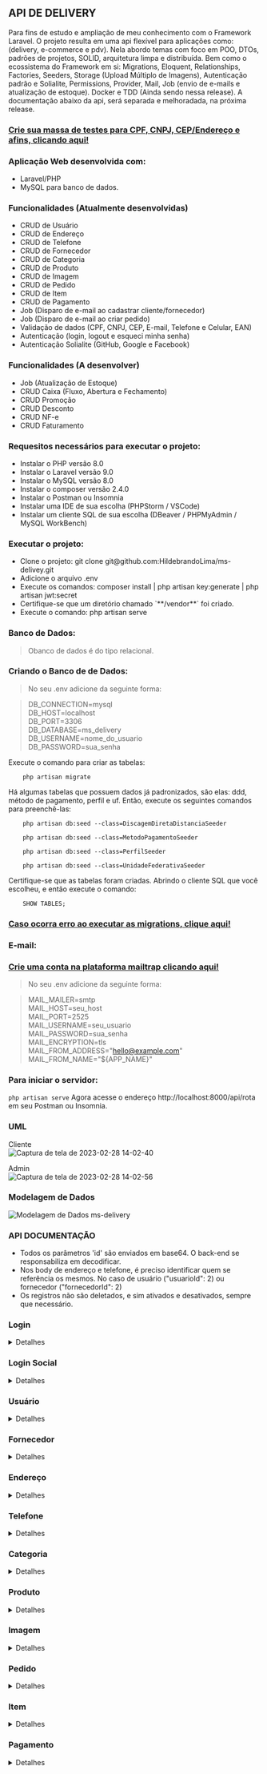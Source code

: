 ## API DE DELIVERY

Para fins de estudo e ampliação de meu conhecimento com o Framework Laravel. O projeto resulta em uma api flexível para aplicações como: (delivery, e-commerce e pdv). Nela abordo temas com foco em POO, DTOs, padrões de projetos, SOLID, arquitetura limpa e distribuída. Bem como o ecossistema do Framework em si: Migrations, Eloquent, Relationships, Factories, Seeders, Storage (Upload Múltiplo de Imagens), Autenticação padrão e Solialite, Permissions, Provider, Mail, Job (envio de e-mails e atualização de estoque). Docker e TDD (Ainda sendo nessa release). A documentação abaixo da api, será separada e melhoradada, na próxima release.

### [Crie sua massa de testes para CPF, CNPJ, CEP/Endereço e afins, clicando aqui!](https://www.4devs.com.br/)

### Aplicação Web desenvolvida com:<br />
- Laravel/PHP<br />
- MySQL para banco de dados.<br/>

### Funcionalidades (Atualmente desenvolvidas)
<ul>
    <li>CRUD de Usuário</li>
    <li>CRUD de Endereço</li>
    <li>CRUD de Telefone</li>
    <li>CRUD de Fornecedor</li>
    <li>CRUD de Categoria</li>
    <li>CRUD de Produto</li>
    <li>CRUD de Imagem</li>
    <li>CRUD de Pedido</li>
    <li>CRUD de Item</li>
    <li>CRUD de Pagamento</li>
    <li>Job (Disparo de e-mail ao cadastrar cliente/fornecedor)</li>
    <li>Job (Disparo de e-mail ao criar pedido)</li>
    <li>Validação de dados (CPF, CNPJ, CEP, E-mail, Telefone e Celular, EAN)</li>
    <li>Autenticação (login, logout e esqueci minha senha)</li>
    <li>Autenticação Solialite (GitHub, Google e Facebook)</li>
</ul>

### Funcionalidades (A desenvolver)
<ul>
    <li>Job (Atualização de Estoque)</li>
    <li>CRUD Caixa (Fluxo, Abertura e Fechamento)</li>
    <li>CRUD Promoção</li>
    <li>CRUD Desconto</li>
    <li>CRUD NF-e</li>
    <li>CRUD Faturamento</li>
</ul>

### Requesitos necessários para executar o projeto:
<ul>
    <li>Instalar o PHP versão 8.0</li>
    <li>Instalar o Laravel versão 9.0</li>
    <li>Instalar o MySQL versão 8.0</li>
    <li>Instalar o composer versão 2.4.0</li>
    <li>Instalar o Postman ou Insomnia</li>
    <li>Instalar uma IDE de sua escolha (PHPStorm / VSCode)</li>
    <li>Instalar um cliente SQL de sua escolha (DBeaver / PHPMyAdmin / MySQL WorkBench)</li>
</ul>

### Executar o projeto:
<ul>
    <li>Clone o projeto: git clone git@github.com:HildebrandoLima/ms-delivey.git</li>
    <li>Adicione o arquivo .env</li>
    <li>Execute os comandos: composer install | php artisan key:generate | php artisan jwt:secret</li>
    <li>Certifique-se que um diretório chamado `**/vendor**` foi criado.</li>
    <li>Execute o comando: php artisan serve</li>
</ul>

### Banco de Dados:
> Obanco de dados é do tipo relacional.

### Criando o Banco de de Dados:
> No seu .env adicione da seguinte forma:<br />

> DB_CONNECTION=mysql<br />
> DB_HOST=localhost<br />
> DB_PORT=3306<br />
> DB_DATABASE=ms_delivery<br />
> DB_USERNAME=nome_do_usuario<br />
> DB_PASSWORD=sua_senha<br />

Execute o comando para criar as tabelas:

```
    php artisan migrate
```

Há algumas tabelas que possuem dados já padronizados, são elas: ddd, método de pagamento, perfil e uf. Então, execute os seguintes comandos para preenchê-las:

```
    php artisan db:seed --class=DiscagemDiretaDistanciaSeeder
```

```
    php artisan db:seed --class=MetodoPagamentoSeeder
```

```
    php artisan db:seed --class=PerfilSeeder
```

```
    php artisan db:seed --class=UnidadeFederativaSeeder
```

Certifique-se que as tabelas foram criadas. Abrindo o cliente SQL que você escolheu, e então execute o comando:

```
    SHOW TABLES;
```

### [Caso ocorra erro ao executar as migrations, clique aqui!](https://blog.renatolucena.net/post/como-fazer-rollback-de-migration-de-bd-no-laravel)

### E-mail:

### [Crie uma conta na plataforma mailtrap clicando aqui!](https://mailtrap.io/)

> No seu .env adicione da seguinte forma:<br />

> MAIL_MAILER=smtp<br />
> MAIL_HOST=seu_host<br />
> MAIL_PORT=2525<br />
> MAIL_USERNAME=seu_usuario<br />
> MAIL_PASSWORD=sua_senha<br />
> MAIL_ENCRYPTION=tls<br />
> MAIL_FROM_ADDRESS="hello@example.com"<br />
> MAIL_FROM_NAME="${APP_NAME}"<br />

### Para iniciar o servidor:
`php artisan serve`
Agora acesse o endereço http://localhost:8000/api/rota em seu Postman ou Insomnia.

### UML
Cliente<br/>
![Captura de tela de 2023-02-28 14-02-40](https://user-images.githubusercontent.com/47666194/221933419-f1fb4bc2-b8b1-46a7-8db1-0da1f82936d4.png)

Admin<br />
![Captura de tela de 2023-02-28 14-02-56](https://user-images.githubusercontent.com/47666194/221933281-3549c4e1-ec86-4491-9f14-413ecf334c27.png)

### Modelagem de Dados
![Modelagem de Dados ms-delivery](https://github.com/HildebrandoLima/ms-delivey/assets/47666194/7a3913e8-ea33-4d94-9fb1-f1f6cf08c7da)

### API DOCUMENTAÇÃO

<ul>
    <li>Todos os parâmetros 'id' são enviados em base64. O back-end se responsabiliza em decodificar.</li>
    <li>Nos body de endereço e telefone, é preciso identificar quem se referência os mesmos. No caso de usuário ("usuarioId": 2) ou fornecedor ("fornecedorId": 2)</li>
    <li>Os registros não são deletados, e sim ativados e desativados, sempre que necessário.</li>
</ul>

### Login

<details>
<summary>Detalhes</summary>

### Rotas

|MÉTODO|             ROTA                   |
|------|------------------------------------|
| POST | /api/auth/login                    |
|------|------------------------------------|
| POST | /api/auth/forgot-password          |
|------|------------------------------------|
| POST | /api/auth/refresh-password/{token} |
|------|------------------------------------|
| POST | /api/auth/logout                   |
|------|------------------------------------|
|GET   | /api/email-verified/save/{entity}  |

Atenção: A senha é validada como padrão de forte.

<li>8 caracteres no mínimo</li>
<li>1 Letra Maiúscula no mínimo</li>
<li>1 Número no mínimo</li>
<li>1 Caracter especial no mínimo: $*&@#</li>
<li>Não é permitido sequência como: aa, bb, 44, etc</li>

> No seu .env adicione da seguinte forma:<br />

> URL_FRONT_FORGOT_PASSWORD=http://localhost:8000/api/auth/forgot-password

<li>O link acima funciona para enviar o link no email para redefinição de senha</li>
<li>Ele deve ser a mesma url do front-end</li>

### Body: POST/PUT
```
{
    "email": "test@gmail.com",
    "password": "Hild3br@nd0",
}
```

### Resposta:

<details>
<summary>200 - OK</summary>

```
{
    "message": "Login efetuado com sucesso!",
    "data": {
        "acessToken": token,
        "userId": id,
        "userName": name,
        "userEmail": email,
        "perfilName": perfil
    },
    "status": 200,
    "details": ""
}
```

```
{
    "message": "Logout efetuado com sucesso!",
    "data": "true",
    "status": 200,
    "details": ""
}

```

```
{
    "message": "Solicitação de redefinação de senha efetuada com sucesso!",
    "data": "true",
    "status": 200,
    "details": ""
}
```

```
{
    "message": "Mudança de senha efetuada com sucesso!",
    "data": "true",
    "status": 200,
    "details": ""
}
```

</details>

<details>
<summary>400 - Bad Request</summary>

```
{
    "message": "E-mail inválido!",
    "data": "",
    "status": 400,
    "details": ""
}
```

```
{
    "message": "Senha inválida!",
    "data": "",
    "status": 400,
    "details": ""
}
```

```
{
    "message": "Não foi possível modificar senha!",
    "data": "",
    "status": 400,
    "details": ""
}
```

```
{
    "message": "Error ao logar!",
    "data": "false",
    "status": 400,
    "details": ""
}
```

```
{
    "message": "Error ao solicitar mudança de senha!",
    "data": "false",
    "status": 400,
    "details": ""
}
```

</details>
</details>

### Login Social

<details>
<summary>Detalhes</summary>

### Rotas

|MÉTODO|                 ROTA                      |
|------|-------------------------------------------|
| GET  | /api/auth/login/social{provider}          |
|------|-------------------------------------------|
| GET  | /api/auth/login/social{provider}/callback |

Atenção: Essa forma de logar, funciona com os dados da rede social de sua escolha. Teste as rotas em seu navegador.

Configure nas redes sociais e obtenha as credenciais para autorização e autenticação de acesso.

[GOOGLE](https://console.developers.google.com/?hl=pt-br)

[GITHUB](https://github.com/login)

[FACEBOOK!](https://developers.facebook.com/?locale=pt_BR)

> No seu .env adicione da seguinte forma:<br />

> FACEBOOK_CLIENT_ID=codigo_gerado<br />
> FACEBOOK_CLIENT_SECRET=chave_gerada<br />
> FACEBOOK_CALLBACK_URL=http://localhost:8000/api/auth/login/social/facebook/callback<br />

> GOOGLE_CLIENT_ID=codigo_gerado<br />
> GOOGLE_CLIENT_SECRET=chave_gerada<br />
> GOOGLE_CALLBACK_URL=http://localhost:8000/api/auth/login/social/google/callback<br />

> GITHUB_CLIENT_ID=codigo_gerado<br />
> GITHUB_CLIENT_SECRET=chave_gerada<br />
> GITHUB_CALLBACK_URL=http://localhost:8000/api/auth/login/social/github/callback<br />

### Resposta:

<details>
<summary>200 - OK</summary>

```
{
    "message": "Login efetuado com sucesso!",
    "data": {
        "acessToken": token,
        "userId": id,
        "userName": name,
        "userEmail": email,
        "perfil": perfil
    },
    "status": 200,
    "details": ""
}
```

```
{
    "message": "Logout efetuado com sucesso!",
    "data": "true",
    "status": 200,
    "details": ""
}

```

</details>

<details>
<summary>400 - Bad Request</summary>

```
{
    "message": "Por favor, faça login usando o Facebook, GitHub ou Google!",
    "data": "",
    "status": 400,
    "details": ""
}
```

```
{
    "message": "Credenciais Inválidas!",
    "data": "",
    "status": 400,
    "details": ""
}
```

</details>
</details>

### Usuário

<details>
<summary>Detalhes</summary>

### Rotas

|MÉTODO|          ROTA         |
|------|-----------------------|
| GET  | /api/user/list        |
|------|-----------------------|
| GET  | /api/user/list/find   |
|------|-----------------------|
| PUT  | /api/user/edit/{id}   |
|------|-----------------------|
| POST | /api/user/save        |
|------|-----------------------|
|DELETE| /api/user/remove/{id} |

### Body: POST/PUT
```
{
    "nome": "Hill",
    "cpf": "572.561.700-92",
    "email": "test@gmail.com",
    "senha": "Hill@123",
    "dataNascimento": "2023-03-25 18:20:59",
    "genero": "Feminino",
    "ativo": 1
}
```

Lembre-se de passar os parâmetros nas rotas de listagem.

<li>?page=1&perPage=10&active=1</li>
<li>/find?id=Mjg=&active=1</li>
<li>/find?search=Hill=&active=1</li>

### Resposta:

<details>
<summary>200 - OK</summary>

```
{
    "message": "Cadastro efetuado com sucesso!",
    "data": codigo_do_ultimo_cadastro,
    "status": 200,
    "details": ""
}
```

```
{
    "message": "Edição efetuada com sucesso!",
    "data": "true",
    "status": 200,
    "details": ""
}
```

```
{
    "message": "Cadastro efetuado com sucesso!",
    "data": codigo_do_ultimo_cadastro,
    "status": 200,
    "details": ""
}
```

</details>

<details>
<summary>400 - Bad Request</summary>

```
{
    "message": "O usuário já existe!",
    "data": "",
    "status": 400,
    "details": ""
}
```

```
{
    "message": "Error ao efetuar ação!",
    "data": "false",
    "status": 400,
    "details": ""
}
```

</details>
</details>

### Fornecedor

<details>
<summary>Detalhes</summary>

### Rotas

|MÉTODO|          ROTA             |
|------|---------------------------|
| GET  | /api/provider/list        |
|------|---------------------------|
| GET  | /api/provider/list/{id}   |
|------|---------------------------|
| POST | /api/provider/save        |
|------|---------------------------|
| PUT  | /api/provider/edit/{id}   |
|------|---------------------------|
|DELETE| /api/provider/remove/{id} |

Lembre-se de passar os parâmetros nas rotas de listagem.

<li>?page=1&perPage=10&active=1</li>
<li>/find?id=Mjg=&active=1</li>
<li>/find?search=System=&active=1</li>

### Body: POST/PUT
```
{
    "razaoSocial": "Teste Test",
    "cnpj": "89.872.593/0001-90",
    "email": "hill@email.com.br",
    "dataFundacao": "2022-12-25 13:28:59",
    "ativo": 1
}
```

### Resposta:

<details>
<summary>200 - OK</summary>

```
{
    "message": "Cadastro efetuado com sucesso!",
    "data": codigo_do_ultimo_cadastro,
    "status": 200,
    "details": ""
}
```

```
{
    "message": "Edição efetuada com sucesso!",
    "data": "true",
    "status": 200,
    "details": ""
}
```

</details>

<details>
<summary>400 - Bad Request</summary>

```
{
    "message": "O fornecedor já existe!",
    "data": "",
    "status": 400,
    "details": ""
}
```

```
{
    "message": "Error ao efetuar ação!",
    "data": "false",
    "status": 400,
    "details": ""
}
```

</details>
</details>

### Endereço

<details>
<summary>Detalhes</summary>

### Rotas

|MÉTODO|          ROTA            |
|------|--------------------------|
| GET  | /api/address/list        |
|------|--------------------------|
| GET  | /api/address/list/uf     |
|------|--------------------------|
| POST | /api/address/save        |
|------|--------------------------|
| PUT  | /api/address/edit/{id}   |
|------|--------------------------|
|DELETE| /api/address/remove/{id} |

### Body: POST/PUT
```
{
    "logradouro": "Rua",
    "descricao": "1",
    "bairro": "Messejana",
    "cidade": "Fortaleza",
    "cep": 1234-567,
    "ufId": 1,
    "usuarioId": 22,
    "ativo": 1
}
```

ou

```
{
    "logradouro": "Rua",
    "descricao": "1",
    "bairro": "Messejana",
    "cidade": "Fortaleza",
    "cep": 1234-567,
    "ufId": 1,
    "fornecedorId": 23,
    "ativo": 1
}
```

### Resposta:

<details>
<summary>200 - OK</summary>

```
{
    "message": "Cadastro efetuado com sucesso!",
    "data": "true",
    "status": 200,
    "details": ""
}
```

```
{
    "message": "Edição efetuada com sucesso!",
    "data": "true",
    "status": 200,
    "details": ""
}
```

</details>

<details>
<summary>400 - Bad Request/summary>

```
{
    "message": "O endereço já existe!",
    "data": "",
    "status": 400,
    "details": ""
}
```

```
{
    "message": "Error ao efetuar ação!",
    "data": "false",
    "status": 400,
    "details": ""
}
```

</details>
</details>

### Telefone

<details>
<summary>Detalhes</summary>

### Rotas

|MÉTODO|          ROTA              |
|------|----------------------------|
| GET  | /api/telephone/list        |
|------|----------------------------|
| GET  | /api/telephone/list/ddd    |
|------|----------------------------|
| POST | /api/telephone/save        |
|------|----------------------------|
| PUT  | /api/telephone/edit/{id}   |
|------|----------------------------|
|DELETE| /api/telephone/remove/{id} |

### Body: POST/PUT
```
{
    "telefones": [
        {
            "numero": "99506-9315",
            "tipo": "Celular",
            "dddId": 1,
            "usuarioId": 2,
            "ativo": 1
        },
        {
            "numero": "98045-8709",
            "tipo": "Fixo",
            "dddId": 1,
            "usuarioId": 2,
            "ativo": 1
        }
    ]
}
```

ou

```
{
    "telefones": [
        {
            "numero": "99506-9315",
            "tipo": "Celular",
            "dddId": 1,
            "fornecedorId": 2,
            "ativo": 1
        },
        {
            "numero": "98045-8709",
            "tipo": "Fixo",
            "dddId": 1,
            "fornecedorId": 2,
            "ativo": 1
        }
    ]
}
```

### Resposta:

<details>
<summary>200 - OK</summary>

```
{
    "message": "Cadastro efetuado com sucesso!",
    "data": "true",
    "status": 200,
    "details": ""
}
```

```
{
    "message": "Edição efetuada com sucesso!",
    "data": "true",
    "status": 200,
    "details": ""
}
```

</details>

<details>
<summary>400 - Bad Request</summary>
    
```
{
    "message": "O telefone já existe!",
    "data": "",
    "status": 400,
    "details": ""
}
```

```
{
    "message": "Error ao efetuar ação!",
    "data": "false",
    "status": 400,
    "details": ""
}
```

</details>
</details>

### Categoria

<details>
<summary>Detalhes</summary>

### Rotas

|MÉTODO|            ROTA           |
|------|---------------------------|
| GET  | /api/category/list        |
|------|---------------------------|
| GET  | /api/category/list/find   |
|------|---------------------------|
| POST | /api/category/save        |
|------|---------------------------|
| PUT  | /api/category/edit/{id}   |
|------|---------------------------|
|DELETE| /api/category/remove/{id} |

### Body: POST/PUT
```
{
    "nome": "Eletrônicos",
    "ativo": 1
}
```

### Resposta:

<details>
<summary>200 - OK</summary>

```
{
    "message": "Cadastro efetuado com sucesso!",
    "data": "true",
    "status": 200,
    "details": ""
}
```

```
{
    "message": "Edição efetuada com sucesso!",
    "data": "true",
    "status": 200,
    "details": ""
}
```

</details>

<details>
<summary>400 - Bad Request</summary>

```
{
    "message": "A categoria já existe!",
    "data": "",
    "status": 400,
    "details": ""
}
```

```
{
    "message": "Error ao efetuar ação!",
    "data": "false",
    "status": 400,
    "details": ""
}
```
</details>
</details>

### Produto

<details>
<summary>Detalhes</summary>

### Rotas

|MÉTODO|          ROTA            |
|------|--------------------------|
| GET  | /api/product/list        |
|------|--------------------------|
| GET  | /api/product/list/find   |
|------|--------------------------|
| POST | /api/product/save        |
|------|--------------------------|
| PUT  | /api/product/edit/{id}   |
|------|--------------------------|
|DELETE| /api/product/remove/{id} |
    
Lembre-se de passar os parâmetros nas rotas de listagem.

<li>?page=1&perPage=10&active=1</li>
<li>/find?id=Mjg=&active=1</li>
<li>/find?search=TV LED=&active=1</li>

### Body: POST
```
{
    "nome": "TV LED 55' FULLHD",
    "precoCusto": 2,000.99,
    "precoVenda": 2,399.95,
    "codigoBarra": "1234567890123",
    "descricao": "TV LED 55' FULLHD",
    "quantidade": 13,
    "unidadeMedida": "UN",
    "dataValidade": "2024-12-25 13:28:59",
    "categoriaId": 10,
    "fornecedorId": 2,
    "imagens": [files],
    "ativo": 1
}
```

### Body: PUT
```
{
    "nome": "Batata Frita Sabor Original Pringles - 114g",
    "precoCusto": 15.99,
    "precoVenda": 13.99,
    "codigoBarra": "1234567890123",
    "descricao": "Batata Frita Sabor Original Pringles - 114g",
    "quantidade": 13,
    "unidadeMedida": "UN",
    "dataValidade": "2024-12-25 13:28:59",
    "categoriaId": 10,
    "fornecedorId": 2,
    "ativo": 1
}
```

### Resposta:

<details>
<summary>200 - OK</summary>

```
{
    "message": "Cadastro efetuado com sucesso!",
    "data": "true",
    "status": 200,
    "details": ""
}
```

```
{
    "message": "Edição efetuada com sucesso!",
    "data": "true",
    "status": 200,
    "details": ""
}
```

</details>

<details>
<summary>400 - Bad Request</summary>

```
{
    "message": "O produto já existe!",
    "data": "",
    "status": 400,
    "details": ""
}
```

```
{
    "message": "Error ao efetuar ação!",
    "data": "false",
    "status": 400,
    "details": ""
}
```
</details>
</details>

### Imagem

<details>
<summary>Detalhes</summary>

### Rotas

|MÉTODO|          ROTA            |
|------|--------------------------|
| GET  | /api/image/list/{id}     |
|------|--------------------------|
|DELETE| /api/image/remove/{id}   |

O cadastro de imagem, é realizado ao registrar o produto. Atualmente, não se pode alterar a(s) imagem(ns).

### Resposta:
<details>
<summary>400 - Bad Request</summary>

```
{
    "message": "O produto já existe!",
    "data": "",
    "status": 400,
    "details": ""
}
```

```
{
    "message": "Error ao efetuar ação!",
    "data": "false",
    "status": 400,
    "details": ""
}
```
</details>
</details>

### Pedido

<details>
<summary>Detalhes</summary>

### Rotas

|MÉTODO|          ROTA            |
|------|--------------------------|
| GET  | /api/order/list          |
|------|--------------------------|
| GET  | /api/order/list/find     |
|------|--------------------------|
| GET  | /api/order/save          |
|------|--------------------------|
|DELETE| /api/order/remove/{id}   |

Lembre-se de passar os parâmetros nas rotas de listagem.

<li>?page=1&perPage=10&active=1</li>
<li>/find?id=Mjg=&active=1</li>
<li>/find?search=Hill=&active=1</li>

O pedido não pode ser modificado.

### Body: POST
```
{
    "quantidadeItem": 4,
    "total": 102.99,
    "entrega": 13.40,
    "ativo": 1,
    "usuarioId": 3,
    "items": [
        {
            "nome": "Batata Pringles Original 114g",
            "preco": 14.85,
            "codigoBarra": "1324618322141",
            "quantidadeItem": 1,
            "subTotal": 14.85,
            "unidadeMedida": "UN",
            "produtoId": 32
        },
        {
            "nome": "Batata Palha Yoki 105G",
            "preco": 6.59,
            "codigoBarra": "1324618321141",
            "quantidadeItem": 2,
            "subTotal": 13.18,
            "unidadeMedida": "UN",
            "produtoId": 33
        }
    ]
}
```

Não é permitido alterar os dados do pedido.

### Resposta:

<details>
<summary>200 - OK</summary>

```
{
    "message": "Cadastro efetuado com sucesso!",
    "data": codigo_do_ultimo_cadastro,
    "status": 200,
    "details": ""
}
```

</details>

<details>
<summary>400 - Bad Request</summary>

```
{
    "message": "O produto já existe!",
    "data": "",
    "status": 400,
    "details": ""
}
```

```
{
    "message": "Error ao efetuar ação!",
    "data": "false",
    "status": 400,
    "details": ""
}
```
</details>
</details>

### Item

<details>
<summary>Detalhes</summary>

### Rotas

|MÉTODO|          ROTA            |
|------|--------------------------|
| GET  | /api/item/list/{id}      |

O cadastro do item, é feito ao regisrar pedido. Não pode modificar o item.

### Resposta:

<details>
<summary>400 - Bad Request</summary>

```
{
    "message": "O item não existe!",
    "data": "",
    "status": 400,
    "details": ""
}
```

```
{
    "message": "Error ao efetuar ação!",
    "data": "false",
    "status": 400,
    "details": ""
}
```
</details>
</details>

### Pagamento

<details>
<summary>Detalhes</summary>

### Rotas

|MÉTODO |          ROTA            |
|-------|--------------------------|
| POST  | /api/payment/save        |

Até o momento, só faz o registro do pagamento. A listagem vem junto com o pedido.

### Body: POST

Com cartão

```
{
    "numeroCartao": 3433 0684 3408 6543,
    "dataValidade": "2023-05-16 13:44:18",
    "parcela": 3,
    "total": 399.48,
    "ativo": 1,
    "metodoPagamentoId": 1,
    "pedidoId": 25
}
```

Com dinheiro ou PIX

```
{
    "total": 20.50,
    "ativo": 1,
    "metodoPagamentoId": 4,
    "pedidoId": 30
}
```

### Resposta:

<details>
<summary>400 - Bad Request</summary>

```
{
    "message": "Error ao efetuar ação!",
    "data": "false",
    "status": 400,
    "details": ""
}
```
</details>
</details>
